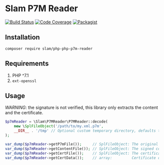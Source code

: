 # Slam P7M Reader

[![Build Status](https://travis-ci.org/Slamdunk/php-p7m-reader.svg?branch=master)](https://travis-ci.org/Slamdunk/php-p7m-reader)
[![Code Coverage](https://scrutinizer-ci.com/g/Slamdunk/php-p7m-reader/badges/coverage.png?b=master)](https://scrutinizer-ci.com/g/Slamdunk/php-p7m-reader/?branch=master)
[![Packagist](https://img.shields.io/packagist/v/slam/php-p7m-reader.svg)](https://packagist.org/packages/slam/php-p7m-reader)

## Installation

`composer require slam/php-php-p7m-reader`

## Requirements

1. PHP ^7.1
1. `ext-openssl`

## Usage

*WARNING*: the signature is not verified, this library only extracts the content and the certificate.

```php
$p7mReader = \Slam\P7MReader\P7MReader::decode(
    new \SplFileObject('/path/to/my.xml.p7m',
    __DIR__ . '/tmp' // Optional custom temporary directory, defaults to sys_get_temp_dir()
);

var_dump($p7mReader->getP7mFile());     // SplFileObject: The original P7M
var_dump($p7mReader->getContentFile()); // SplFileObject: The signed content
var_dump($p7mReader->getCertFile());    // SplFileObject: The certificate
var_dump($p7mReader->getCertData());    // array:         Certificate data in openssl_x509_parse output format
```
